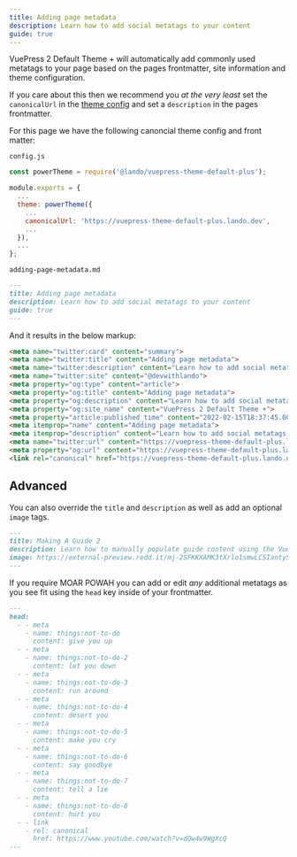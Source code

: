```yaml
---
title: Adding page metadata
description: Learn how to add social metatags to your content
guide: true
---
```


VuePress 2 Default Theme + will automatically add commonly used metatags to your page based on the pages frontmatter, site information and theme configuration.

If you care about this then we recommend  you _at the very least_ set the `canonicalUrl` in the [theme config](./config.html) and set a `description` in the pages frontmatter.

For this page we have the following canoncial theme config and front matter:

`config.js`
```js
const powerTheme = require('@lando/vuepress-theme-default-plus');

module.exports = {
  ...
  theme: powerTheme({
    ...
    canonicalUrl: 'https://vuepress-theme-default-plus.lando.dev',
    ...
  }),
  ...
};
```

`adding-page-metadata.md`
```md
---
title: Adding page metadata
description: Learn how to add social metatags to your content
guide: true
---
```

And it results in the below markup:

```html
<meta name="twitter:card" content="summary">
<meta name="twitter:title" content="Adding page metadata">
<meta name="twitter:description" content="Learn how to add social metatags to your content">
<meta name="twitter:site" content="@devwithlando">
<meta property="og:type" content="article">
<meta property="og:title" content="Adding page metadata">
<meta property="og:description" content="Learn how to add social metatags to your content">
<meta property="og:site_name" content="VuePress 2 Default Theme +">
<meta property="article:published_time" content="2022-02-15T18:37:45.000Z">
<meta itemprop="name" content="Adding page metadata">
<meta itemprop="description" content="Learn how to add social metatags to your content">
<meta name="twitter:url" content="https://vuepress-theme-default-plus.lando.dev/adding-page-metadata.html">
<meta property="og:url" content="https://vuepress-theme-default-plus.lando.dev/adding-page-metadata.html">
<link rel="canonical" href="https://vuepress-theme-default-plus.lando.dev/adding-page-metadata.html">
```

## Advanced

You can also override the `title` and `description` as well as add an optional `image` tags.

```md
---
title: Making A Guide 2
description: Learn how to manually populate guide content using the VuePress 2 Default Theme Plus.
image: https://external-preview.redd.it/mj-2SFKKXAMK3tXrlo1smwLCSIantySqxSgfgMoJH2U.jpg?width=640&crop=smart&auto=webp&s=4f983b744fba16877e80218131a917b92904af26
---
```

If you require MOAR POWAH you can add or edit _any_ additional metatags as you see fit using the `head` key inside of your frontmatter.

```md
---
head:
  - - meta
    - name: things:not-to-do
      content: give you up
  - - meta
    - name: things:not-to-do-2
      content: let you down
  - - meta
    - name: things:not-to-do-3
      content: run around
  - - meta
    - name: things:not-to-do-4
      content: desert you
  - - meta
    - name: things:not-to-do-5
      content: make you cry
  - - meta
    - name: things:not-to-do-6
      content: say goodbye
  - - meta
    - name: things:not-to-do-7
      content: tell a lie
  - - meta
    - name: things:not-to-do-8
      content: hurt you
  - - link
    - rel: canonical
      href: https://www.youtube.com/watch?v=dQw4w9WgXcQ
---
```
